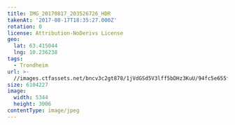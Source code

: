 ```yaml
---
title: IMG_20170817_203526726_HDR
takenAt: '2017-08-17T18:35:27.000Z'
rotation: 0
license: Attribution-NoDerivs License
geo:
  lat: 63.415044
  lng: 10.236238
tags:
  - Trondheim
url: >-
  //images.ctfassets.net/bncv3c2gt878/1jVdGSd5V3lff5bDHz3KuU/94fc5e655f47aeaf3db59c7cae76a380/img_20170817_203526726_hdr_36635718535_o
size: 6104227
image:
  width: 5344
  height: 3006
contentType: image/jpeg
---
```


